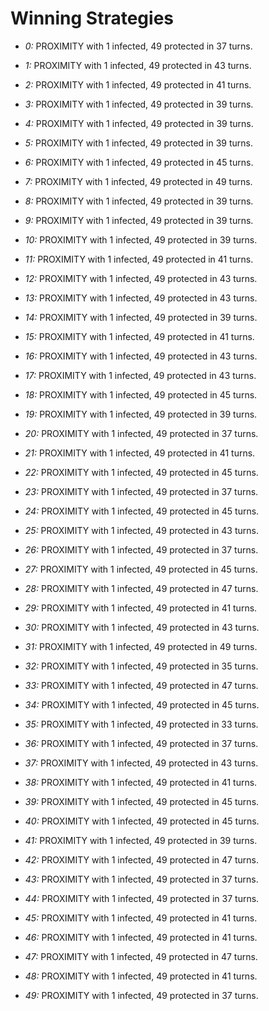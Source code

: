 # Winning Strategies

* _0:_ PROXIMITY with 1 infected, 49 protected in 37 turns.


* _1:_ PROXIMITY with 1 infected, 49 protected in 43 turns.


* _2:_ PROXIMITY with 1 infected, 49 protected in 41 turns.


* _3:_ PROXIMITY with 1 infected, 49 protected in 39 turns.


* _4:_ PROXIMITY with 1 infected, 49 protected in 39 turns.


* _5:_ PROXIMITY with 1 infected, 49 protected in 39 turns.


* _6:_ PROXIMITY with 1 infected, 49 protected in 45 turns.


* _7:_ PROXIMITY with 1 infected, 49 protected in 49 turns.


* _8:_ PROXIMITY with 1 infected, 49 protected in 39 turns.


* _9:_ PROXIMITY with 1 infected, 49 protected in 39 turns.


* _10:_ PROXIMITY with 1 infected, 49 protected in 39 turns.


* _11:_ PROXIMITY with 1 infected, 49 protected in 41 turns.


* _12:_ PROXIMITY with 1 infected, 49 protected in 43 turns.


* _13:_ PROXIMITY with 1 infected, 49 protected in 43 turns.


* _14:_ PROXIMITY with 1 infected, 49 protected in 39 turns.


* _15:_ PROXIMITY with 1 infected, 49 protected in 41 turns.


* _16:_ PROXIMITY with 1 infected, 49 protected in 43 turns.


* _17:_ PROXIMITY with 1 infected, 49 protected in 43 turns.


* _18:_ PROXIMITY with 1 infected, 49 protected in 45 turns.


* _19:_ PROXIMITY with 1 infected, 49 protected in 39 turns.


* _20:_ PROXIMITY with 1 infected, 49 protected in 37 turns.


* _21:_ PROXIMITY with 1 infected, 49 protected in 41 turns.


* _22:_ PROXIMITY with 1 infected, 49 protected in 45 turns.


* _23:_ PROXIMITY with 1 infected, 49 protected in 37 turns.


* _24:_ PROXIMITY with 1 infected, 49 protected in 45 turns.


* _25:_ PROXIMITY with 1 infected, 49 protected in 43 turns.


* _26:_ PROXIMITY with 1 infected, 49 protected in 37 turns.


* _27:_ PROXIMITY with 1 infected, 49 protected in 45 turns.


* _28:_ PROXIMITY with 1 infected, 49 protected in 47 turns.


* _29:_ PROXIMITY with 1 infected, 49 protected in 41 turns.


* _30:_ PROXIMITY with 1 infected, 49 protected in 43 turns.


* _31:_ PROXIMITY with 1 infected, 49 protected in 49 turns.


* _32:_ PROXIMITY with 1 infected, 49 protected in 35 turns.


* _33:_ PROXIMITY with 1 infected, 49 protected in 47 turns.


* _34:_ PROXIMITY with 1 infected, 49 protected in 45 turns.


* _35:_ PROXIMITY with 1 infected, 49 protected in 33 turns.


* _36:_ PROXIMITY with 1 infected, 49 protected in 37 turns.


* _37:_ PROXIMITY with 1 infected, 49 protected in 43 turns.


* _38:_ PROXIMITY with 1 infected, 49 protected in 41 turns.


* _39:_ PROXIMITY with 1 infected, 49 protected in 45 turns.


* _40:_ PROXIMITY with 1 infected, 49 protected in 45 turns.


* _41:_ PROXIMITY with 1 infected, 49 protected in 39 turns.


* _42:_ PROXIMITY with 1 infected, 49 protected in 47 turns.


* _43:_ PROXIMITY with 1 infected, 49 protected in 37 turns.


* _44:_ PROXIMITY with 1 infected, 49 protected in 37 turns.


* _45:_ PROXIMITY with 1 infected, 49 protected in 41 turns.


* _46:_ PROXIMITY with 1 infected, 49 protected in 41 turns.


* _47:_ PROXIMITY with 1 infected, 49 protected in 47 turns.


* _48:_ PROXIMITY with 1 infected, 49 protected in 41 turns.


* _49:_ PROXIMITY with 1 infected, 49 protected in 37 turns.


